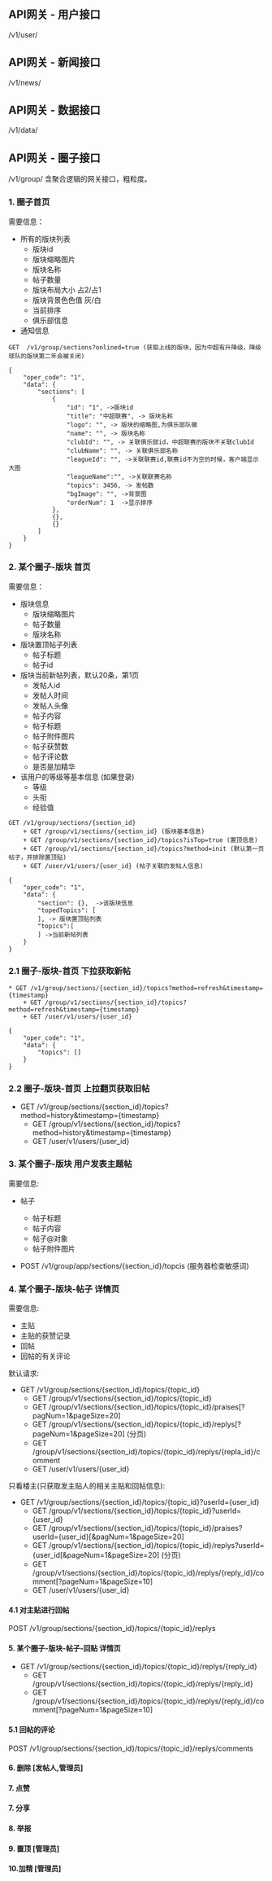 ## API网关 - 用户接口

/v1/user/

## API网关 - 新闻接口

/v1/news/

## API网关 - 数据接口

/v1/data/

## API网关 - 圈子接口

/v1/group/    含聚合逻辑的网关接口，粗粒度。  

### 1. 圈子首页

需要信息：
* 所有的版块列表
	* 版块id
	* 版块缩略图片
	* 版块名称
	* 帖子数量
	* 版块布局大小    占2/占1
	* 版块背景色色值  灰/白
	* 当前排序
	* 俱乐部信息
* 通知信息

```
GET  /v1/group/sections?onlined=true (获取上线的版块，因为中超有升降级，降级球队的版块第二年会被关闭)  

{
	"oper_code": "1",
	"data": {
		"sections": [
			{
				"id": "1", ->版块id
				"title": "中超联赛", -> 版块名称
				"logo": "", -> 版块的缩略图,为俱乐部队徽
				"name": "", -> 版块名称
				"clubId": "", -> 关联俱乐部id，中超联赛的版块不关联clubId
				"clubName": "", -> 关联俱乐部名称
				"leagueId": "", ->关联联赛id,联赛id不为空的时候，客户端显示大图
				"leagueName":"", ->关联联赛名称
				"topics": 3456, -> 发帖数
				"bgImage": "", ->背景图
				"orderNum": 1  ->显示排序
			},
			{},
			{}
		]
	}
}
```

### 2. 某个圈子-版块 首页

需要信息：
* 版块信息
	* 版块缩略图片
	* 帖子数量
	* 版块名称
* 版块置顶帖子列表
	* 帖子标题
	* 帖子id
* 版块当前新帖列表，默认20条，第1页
	* 发帖人id
	* 发帖人时间
	* 发帖人头像
	* 帖子内容
	* 帖子标题
	* 帖子附件图片
	* 帖子获赞数
	* 帖子评论数
	* 是否是加精华
* 该用户的等级等基本信息 (如果登录)
	* 等级
	* 头衔
	* 经验值

```
GET /v1/group/sections/{section_id}
	+ GET /group/v1/sections/{section_id} (版块基本信息)
	+ GET /group/v1/sections/{section_id}/topics?isTop=true (置顶信息)
	+ GET /group/v1/sections/{section_id}/topics?method=init (默认第一页帖子，并排除置顶贴)
	+ GET /user/v1/users/{user_id} (帖子关联的发帖人信息)

{
	"oper_code": "1",
	"data": {
		"section": {},  ->该版块信息
		"topedTopics": [
		], -> 版块置顶贴列表
		"topics":[
		] ->当前新帖列表
	}
}
```
### 2.1 圈子-版块-首页 下拉获取新帖

```
* GET /v1/group/sections/{section_id}/topics?method=refresh&timestamp={timestamp}
	+ GET /group/v1/sections/{section_id}/topics?method=refresh&timestamp={timestamp}
	+ GET /user/v1/users/{user_id}

{
	"oper_code": "1",
	"data": {
		"topics": []
	}
}
```

### 2.2 圈子-版块-首页 上拉翻页获取旧帖

* GET /v1/group/sections/{section_id}/topics?method=history&timestamp={timestamp}
	+ GET /group/v1/sections/{section_id}/topics?method=history&timestamp={timestamp}
	+ GET /user/v1/users/{user_id}

### 3. 某个圈子-版块 用户发表主题帖

需要信息:
* 帖子
	* 帖子标题
	* 帖子内容
	* 帖子@对象
	* 帖子附件图片

* POST /v1/group/app/sections/{section_id}/topcis (服务器检查敏感词)

### 4. 某个圈子-版块-帖子 详情页

需要信息:
* 主贴
* 主贴的获赞记录
* 回帖
* 回帖的有关评论

默认请求:

* GET /v1/group/sections/{section_id}/topics/{topic_id}
	+ GET /group/v1/sections/{section_id}/topics/{topic_id}
	+ GET /group/v1/sections/{section_id}/topics/{topic_id}/praises[?pagNum=1&pageSize=20]
	+ GET /group/v1/sections/{section_id}/topics/{topic_id}/replys[?pageNum=1&pageSize=20] (分页)
	+ GET /group/v1/sections/{section_id}/topics/{topic_id}/replys/{repla_id}/comment
	+ GET /user/v1/users/{user_id}

只看楼主(只获取发主贴人的相关主贴和回帖信息):

* GET /v1/group/sections/{section_id}/topics/{topic_id}?userId={user_id}
	+ GET /group/v1/sections/{section_id}/topics/{topic_id}?userId={user_id}
	+ GET /group/v1/sections/{section_id}/topics/{topic_id}/praises?userId={user_id}[&pagNum=1&pageSize=20]
	+ GET /group/v1/sections/{section_id}/topics/{topic_id}/replys?userId={user_id[&pageNum=1&pageSize=20] (分页)
	+ GET /group/v1/sections/{section_id}/topics/{topic_id}/replys/{reply_id}/comment[?pageNum=1&pageSize=10]
	+ GET /user/v1/users/{user_id}

#### 4.1 对主贴进行回帖

POST /v1/group/sections/{section_id}/topics/{topic_id}/replys

#### 5. 某个圈子-版块-帖子-回贴 详情页

* GET /v1/group/sections/{section_id}/topics/{topic_id}/replys/{reply_id}
	+ GET /group/v1/sections/{section_id}/topics/{topic_id}/replys/{reply_id}
	+ GET /group/v1/sections/{section_id}/topics/{topic_id}/replys/{reply_id}/comment[?pageNum=1&pageSize=10]

#### 5.1 回帖的评论

POST /v1/group/sections/{section_id}/topics/{topic_id}/replys/comments

#### 6. 删除 [发帖人,管理员]

#### 7. 点赞

#### 7. 分享

#### 8. 举报

#### 9. 置顶 [管理员]

#### 10.加精 [管理员]

####
